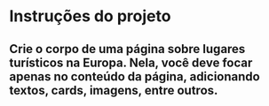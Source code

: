 # Instruções do projeto
## Crie o corpo de uma página sobre lugares turísticos na Europa. Nela, você deve focar apenas no conteúdo da página, adicionando textos, cards, imagens, entre outros.
 